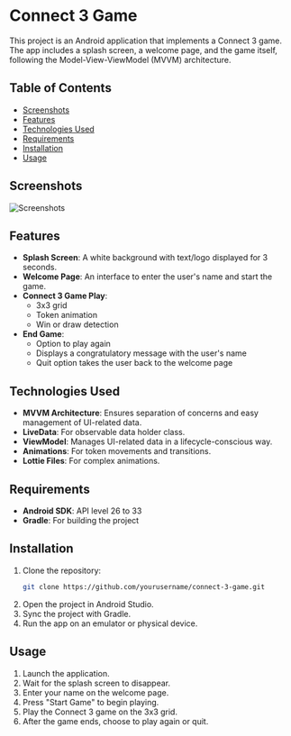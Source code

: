 # Connect 3 Game

This project is an Android application that implements a Connect 3 game. The app includes a splash screen, a welcome page, and the game itself, following the Model-View-ViewModel (MVVM) architecture.

## Table of Contents
- [Screenshots](#screenshots)
- [Features](#features)
- [Technologies Used](#technologies-used)
- [Requirements](#requirements)
- [Installation](#installation)
- [Usage](#usage)

## Screenshots

![Screenshots](https://i.postimg.cc/xCCKZms6/Screen-Shot.png)

## Features
- **Splash Screen**: A white background with text/logo displayed for 3 seconds.
- **Welcome Page**: An interface to enter the user's name and start the game.
- **Connect 3 Game Play**:
  - 3x3 grid
  - Token animation
  - Win or draw detection
- **End Game**:
  - Option to play again
  - Displays a congratulatory message with the user's name
  - Quit option takes the user back to the welcome page

## Technologies Used
- **MVVM Architecture**: Ensures separation of concerns and easy management of UI-related data.
- **LiveData**: For observable data holder class.
- **ViewModel**: Manages UI-related data in a lifecycle-conscious way.
- **Animations**: For token movements and transitions.
- **Lottie Files**: For complex animations.

## Requirements
- **Android SDK**: API level 26 to 33
- **Gradle**: For building the project

## Installation
1. Clone the repository:
    ```bash
    git clone https://github.com/yourusername/connect-3-game.git
    ```
2. Open the project in Android Studio.
3. Sync the project with Gradle.
4. Run the app on an emulator or physical device.

## Usage
1. Launch the application.
2. Wait for the splash screen to disappear.
3. Enter your name on the welcome page.
4. Press "Start Game" to begin playing.
5. Play the Connect 3 game on the 3x3 grid.
6. After the game ends, choose to play again or quit.




